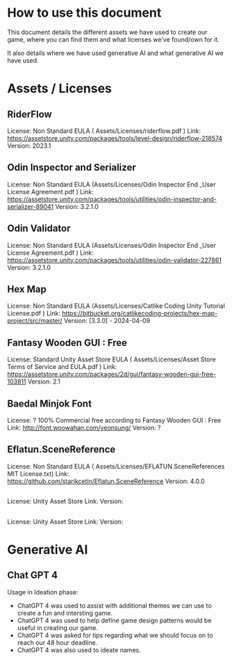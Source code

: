 # How to use this document
This document details the different assets we have used to create our game, where you can find them and what licenses we've found/own for it.

It also details where we have used generative AI and what generative AI we have used.

# Assets / Licenses
## RiderFlow
License: Non Standard EULA ( Assets/Licenses/riderflow.pdf )
Link: https://assetstore.unity.com/packages/tools/level-design/riderflow-218574
Version: 2023.1

## Odin Inspector and Serializer
License: Non Standard EULA (Assets/Licenses/Odin Inspector End _User License Agreement.pdf )
Link: https://assetstore.unity.com/packages/tools/utilities/odin-inspector-and-serializer-89041
Version: 3.2.1.0

## Odin Validator
License: Non Standard EULA (Assets/Licenses/Odin Inspector End _User License Agreement.pdf )
Link: https://assetstore.unity.com/packages/tools/utilities/odin-validator-227861
Version: 3.2.1.0

## Hex Map
License: Non Standard EULA (Assets/Licenses/Catlike Coding Unity Tutorial License.pdf )
Link: https://bitbucket.org/catlikecoding-projects/hex-map-project/src/master/
Version: [3.3.0] - 2024-04-09

## Fantasy Wooden GUI : Free
License: Standard Unity Asset Store EULA ( Assets/Licenses/Asset Store Terms of Service and EULA.pdf )
Link: https://assetstore.unity.com/packages/2d/gui/fantasy-wooden-gui-free-103811
Version: 2.1

## Baedal Minjok Font
License: ? 100% Commercial free according to Fantasy Wooden GUI : Free
Link: http://font.woowahan.com/yeonsung/
Version: ?

## Eflatun.SceneReference
License: Non Standard EULA  ( Assets/Licenses/EFLATUN.SceneReferences MIT License.txt)
Link: https://github.com/starikcetin/Eflatun.SceneReference
Version: 4.0.0

## 
License: Unity Asset Store
Link: 
Version: 

## 
License: Unity Asset Store
Link: 
Version: 

# Generative AI
## Chat GPT 4
Usage in Ideation phase: 
- ChatGPT 4 was used to assist with additional themes we can use to create a fun and intersting game.
- ChatGPT 4 was used to help define game design patterns would be useful in creating our game.
- ChatGPT 4 was asked for tips regarding what we should focus on to reach our 48 hour deadline.
- ChatGPT 4 was also used to ideate names.

## 
